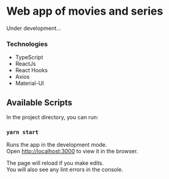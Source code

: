 # Web app of movies and series 

Under development...

### Technologies
 - TypeScript
 - ReactJs
 - React Hooks
 - Axios
 - Material-UI

## Available Scripts

In the project directory, you can run:

### `yarn start`

Runs the app in the development mode.\
Open [http://localhost:3000](http://localhost:3000) to view it in the browser.

The page will reload if you make edits.\
You will also see any lint errors in the console.

